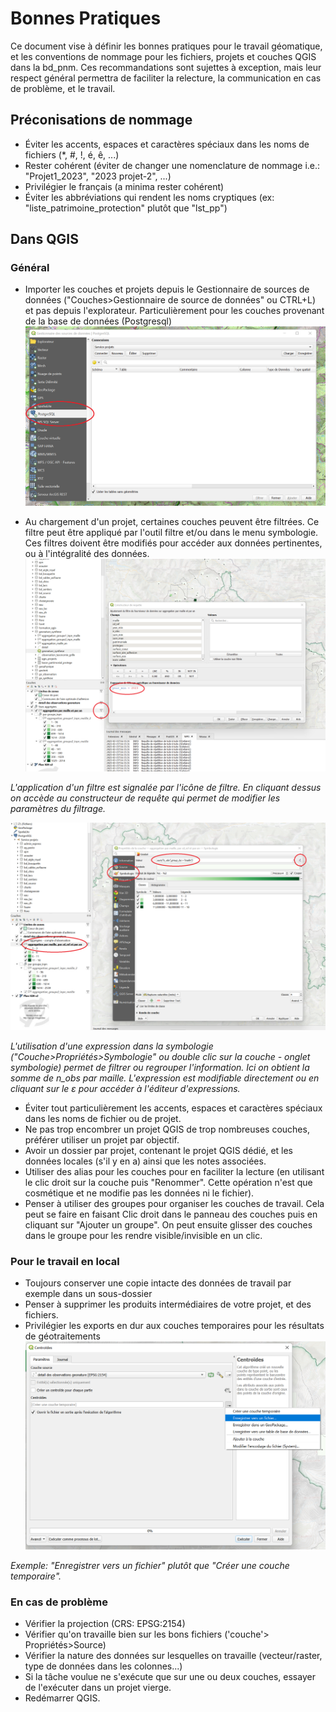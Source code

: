 # Bonnes Pratiques

Ce document vise à définir les bonnes pratiques  pour le travail géomatique, et les conventions de nommage pour les fichiers, projets  et couches QGIS dans la bd_pnm.
Ces recommandations sont sujettes à exception, mais leur respect général permettra de faciliter la relecture, la communication en cas de problème, et le travail.

## Préconisations de nommage
 - Éviter les accents, espaces et caractères spéciaux dans les noms de fichiers (*, #, !, é, ê, ...)
 - Rester cohérent (éviter de changer une nomenclature de nommage i.e.: "Projet1_2023", "2023 projet-2", ...)
 - Privilégier le français (a minima rester cohérent)
 - Éviter les abbréviations qui rendent les noms cryptiques (ex: "liste_patrimoine_protection" plutôt que "lst_pp")

## Dans QGIS

### Général
 - Importer les couches et projets depuis le Gestionnaire de sources de données ("Couches>Gestionnaire de source de données" ou CTRL+L)
 et pas depuis l'explorateur. Particulièrement pour les couches provenant de la base de données (Postgresql)
  ![](./img/gestionnaire_sources_pg.png)



 - Au chargement d'un projet, certaines couches peuvent être filtrées. Ce filtre peut être appliqué par l'outil filtre et/ou dans le menu symbologie. 
Ces filtres doivent être modifiés pour accéder aux données pertinentes, ou à l'intégralité des données.
 ![](./img/filtre_couche.png)

_L'application d'un filtre est signalée par l'icône de filtre. En cliquant dessus on accède au constructeur de requête qui 
permet de modifier les paramètres du filtrage._

 ![](./img/filtre_symbologie.png)

_L'utilisation d'une expression dans la symbologie ("Couche>Propriétés>Symbologie" ou double clic sur la couche - onglet symbologie)
permet de filtrer ou regrouper l'information. Ici on obtient la somme de n_obs par maille. L'expression est modifiable directement ou 
en cliquant sur le ε pour accéder à l'éditeur d'expressions._

	 
 - Éviter tout particulièrement les accents, espaces et caractères spéciaux dans les noms de fichier ou de projet.
 - Ne pas trop encombrer un projet QGIS de trop nombreuses couches, préférer utiliser un projet par objectif.
 - Avoir un dossier par projet, contenant le projet QGIS dédié, et les données locales (s'il y en a) ainsi que les notes associées. 
 - Utiliser des alias pour les couches pour en faciliter la lecture (en utilisant le clic droit sur la couche puis "Renommer". Cette opération
n'est que cosmétique et ne modifie pas les données ni le fichier).
 - Penser à utiliser des groupes pour organiser les couches de travail. Cela peut se faire en faisant Clic droit dans le panneau des couches puis
en cliquant sur "Ajouter un groupe". On peut ensuite glisser des couches dans le groupe pour les rendre visible/invisible en un clic. 

 
### Pour le travail en local
 - Toujours conserver une copie intacte des données de travail par exemple dans un sous-dossier
 - Penser à supprimer les produits intermédiaires de votre projet, et des fichiers.
 - Privilégier les exports en dur aux couches temporaires pour les résultats de géotraitements 
  ![](./img/exports_endurs.png)

_Exemple: "Enregistrer vers un fichier" plutôt que "Créer une couche temporaire"._
 
### En cas de problème
 - Vérifier la projection (CRS: EPSG:2154)
 - Vérifier qu'on travaille bien sur les bons fichiers ('couche'> Propriétés>Source)
 - Vérifier la nature des données sur lesquelles on travaille (vecteur/raster, type de données dans les colonnes...)
 - Si la tâche voulue ne s'exécute que sur une ou deux couches, essayer de l'exécuter dans un projet vierge.
 - Redémarrer QGIS.




